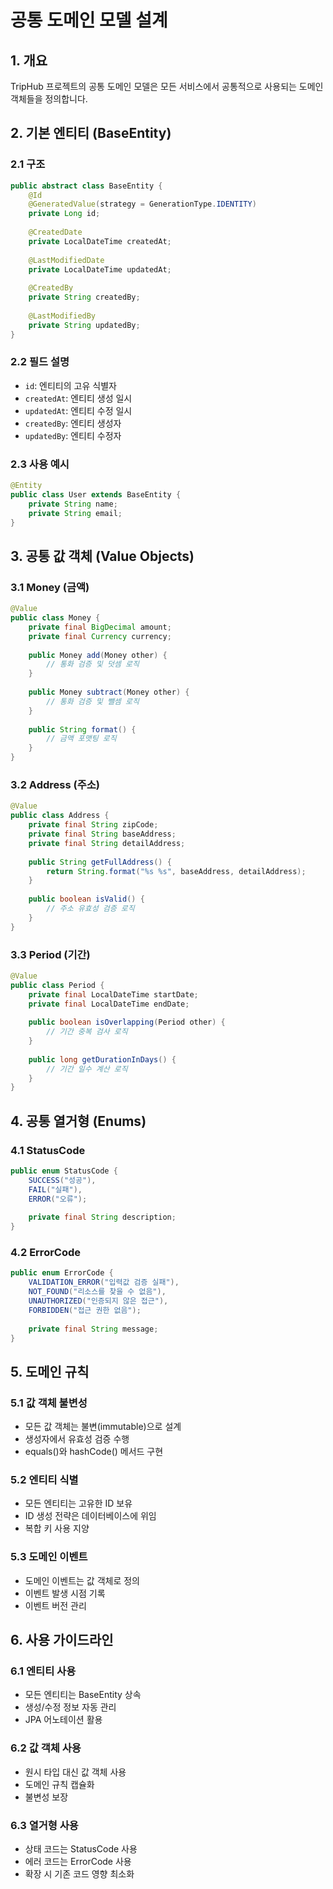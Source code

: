 # 공통 도메인 모델 설계

## 1. 개요

TripHub 프로젝트의 공통 도메인 모델은 모든 서비스에서 공통적으로 사용되는 도메인 객체들을 정의합니다.

## 2. 기본 엔티티 (BaseEntity)

### 2.1 구조
```java
public abstract class BaseEntity {
    @Id
    @GeneratedValue(strategy = GenerationType.IDENTITY)
    private Long id;
    
    @CreatedDate
    private LocalDateTime createdAt;
    
    @LastModifiedDate
    private LocalDateTime updatedAt;
    
    @CreatedBy
    private String createdBy;
    
    @LastModifiedBy
    private String updatedBy;
}
```

### 2.2 필드 설명
- `id`: 엔티티의 고유 식별자
- `createdAt`: 엔티티 생성 일시
- `updatedAt`: 엔티티 수정 일시
- `createdBy`: 엔티티 생성자
- `updatedBy`: 엔티티 수정자

### 2.3 사용 예시
```java
@Entity
public class User extends BaseEntity {
    private String name;
    private String email;
}
```

## 3. 공통 값 객체 (Value Objects)

### 3.1 Money (금액)
```java
@Value
public class Money {
    private final BigDecimal amount;
    private final Currency currency;
    
    public Money add(Money other) {
        // 통화 검증 및 덧셈 로직
    }
    
    public Money subtract(Money other) {
        // 통화 검증 및 뺄셈 로직
    }
    
    public String format() {
        // 금액 포맷팅 로직
    }
}
```

### 3.2 Address (주소)
```java
@Value
public class Address {
    private final String zipCode;
    private final String baseAddress;
    private final String detailAddress;
    
    public String getFullAddress() {
        return String.format("%s %s", baseAddress, detailAddress);
    }
    
    public boolean isValid() {
        // 주소 유효성 검증 로직
    }
}
```

### 3.3 Period (기간)
```java
@Value
public class Period {
    private final LocalDateTime startDate;
    private final LocalDateTime endDate;
    
    public boolean isOverlapping(Period other) {
        // 기간 중복 검사 로직
    }
    
    public long getDurationInDays() {
        // 기간 일수 계산 로직
    }
}
```

## 4. 공통 열거형 (Enums)

### 4.1 StatusCode
```java
public enum StatusCode {
    SUCCESS("성공"),
    FAIL("실패"),
    ERROR("오류");
    
    private final String description;
}
```

### 4.2 ErrorCode
```java
public enum ErrorCode {
    VALIDATION_ERROR("입력값 검증 실패"),
    NOT_FOUND("리소스를 찾을 수 없음"),
    UNAUTHORIZED("인증되지 않은 접근"),
    FORBIDDEN("접근 권한 없음");
    
    private final String message;
}
```

## 5. 도메인 규칙

### 5.1 값 객체 불변성
- 모든 값 객체는 불변(immutable)으로 설계
- 생성자에서 유효성 검증 수행
- equals()와 hashCode() 메서드 구현

### 5.2 엔티티 식별
- 모든 엔티티는 고유한 ID 보유
- ID 생성 전략은 데이터베이스에 위임
- 복합 키 사용 지양

### 5.3 도메인 이벤트
- 도메인 이벤트는 값 객체로 정의
- 이벤트 발생 시점 기록
- 이벤트 버전 관리

## 6. 사용 가이드라인

### 6.1 엔티티 사용
- 모든 엔티티는 BaseEntity 상속
- 생성/수정 정보 자동 관리
- JPA 어노테이션 활용

### 6.2 값 객체 사용
- 원시 타입 대신 값 객체 사용
- 도메인 규칙 캡슐화
- 불변성 보장

### 6.3 열거형 사용
- 상태 코드는 StatusCode 사용
- 에러 코드는 ErrorCode 사용
- 확장 시 기존 코드 영향 최소화 